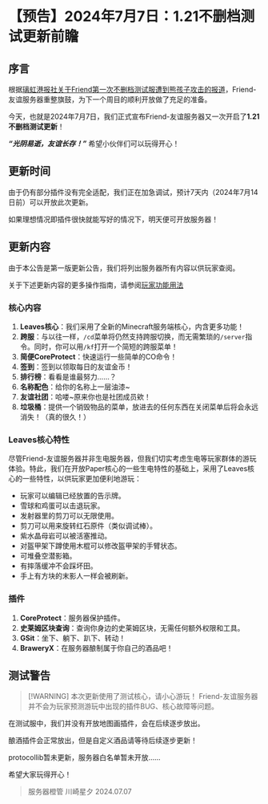 # 【预告】2024年7月7日：1.21不删档测试更新前瞻

## 序言

根据[璃虹港报社关于Friend第一次不删档测试服遭到熊孩子攻击的报道](https://news.starset.top/archives/20240706.html#璃虹港发布新的1-21周目规划)，Friend-友谊服务器重整旗鼓，为下一个周目的顺利开放做了充足的准备。

今天，也就是2024年7月7日，我们正式宣布Friend-友谊服务器又一次开启了**1.21不删档测试更新**！

***“光阴易逝，友谊长存！”*** 希望小伙伴们可以玩得开心！

## 更新时间

由于仍有部分插件没有完全适配，我们正在加急调试，预计7天内（2024年7月14日前）可以开放此次更新。

如果理想情况即插件很快就能写好的情况下，明天便可开放服务器！

## 更新内容

由于本公告是第一版更新公告，我们将列出服务器所有内容以供玩家查阅。

关于下述更新内容的更多操作指南，请参阅[玩家功能用法](/usage)

### 核心内容

1. **Leaves核心**：我们采用了全新的Minecraft服务端核心，内含更多功能！
2. **跨服**：与以往一样，`/cd`菜单将仍然支持跨服切换，而无需繁琐的`/server`指令。同时，你可以用`/kf`打开一个简短的跨服菜单！
3. **简便CoreProtect**：快速运行一些简单的CO命令！
4. **签到**：签到以领取每日的友谊金币！
5. **排行榜**：看看是谁最努力……？
6. **名称配色**：给你的名称上一层油漆~
7. **友谊社团**：哈喽~原来你也是社团成员欸！
8. **垃圾桶**：提供一个销毁物品的菜单，放进去的任何东西在关闭菜单后将会永远消失！（真的很久！）

### Leaves核心特性

尽管Friend-友谊服务器并非生电服务器，但我们切实考虑生电等玩家群体的游玩体验。特此，我们在开放Paper核心的一些生电特性的基础上，采用了Leaves核心的一些特性，以供玩家更加便利地游玩：

- 玩家可以编辑已经放置的告示牌。
- 雪球和鸡蛋可以击退玩家。
- 发射器里的剪刀可以无限使用。
- 剪刀可以用来旋转红石原件（类似调试棒）。
- 紫水晶母岩可以被活塞推动。
- 对盔甲架下蹲使用木棍可以修改盔甲架的手臂状态。
- 可堆叠空潜影箱。
- 有摔落缓冲不会踩坏田。
- 手上有方块的末影人一样会被刷新。

### 插件

1. **CoreProtect**：服务器保护插件。
2. **史莱姆区块查询**：查询你身边的史莱姆区块，无需任何额外权限和工具。
3. **GSit**：坐下、躺下、趴下、转动！
4. **BraweryX**：在服务器酿制属于你自己的酒品吧！

## 测试警告

> [!WARNING] 本次更新使用了测试核心，请小心游玩！
> Friend-友谊服务器并不会为玩家预测游玩中出现的插件BUG、核心故障等问题。

在测试服中，我们并没有开放地图画插件，会在后续逐步放出。

酿酒插件会正常放出，但是自定义酒品请等待后续逐步更新！

protocollib暂未更新，服务器白名单暂未开放……

希望大家玩得开心！

> 服务器橙管 川崎星夕 2024.07.07
